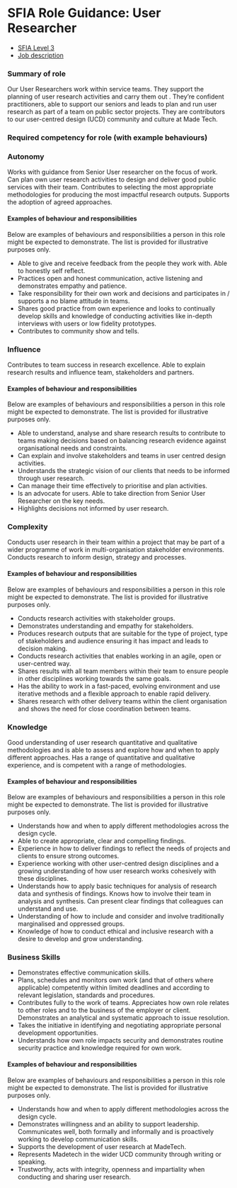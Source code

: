 # SFIA Role Guidance: User Researcher 

* [SFIA Level 3](https://sfia-online.org/en/legacy-sfia/sfia-7/responsibilities/level-3)
* [Job description](https://github.com/madetech/handbook/blob/main/roles/user_researcher.md)

### Summary of role
Our User Researchers work within service teams. They support the planning of user research activities and carry them out . They’re confident practitioners, able to support our seniors and leads to  plan and run user research as part of a team on public sector projects. They are contributors to our user-centred design (UCD) community and culture at Made Tech.

### Required competency for role (with example behaviours)
### Autonomy
Works with guidance from Senior User researcher on the focus of work.  Can plan own user research activities to  design and deliver good public services with their team. Contributes to selecting the most appropriate methodologies for  producing the most impactful research outputs.  Supports the adoption of agreed approaches.

#### Examples of behaviour and responsibilities
Below are examples of behaviours and responsibilities a person in this role might be expected to demonstrate. The list is provided for illustrative purposes only.
- Able to give and receive feedback from the people they work with. Able to honestly self reflect.
- Practices open and honest communication, active listening and demonstrates empathy and patience.
- Take responsibility for their own work and decisions and participates in / supports  a no blame attitude in teams.
- Shares good practice from own experience and looks to continually develop skills and knowledge of conducting activities like in-depth interviews with users or low fidelity prototypes.
- Contributes to  community show and tells.

### Influence 
Contributes to team success in research excellence.
Able to explain research results and influence team, stakeholders and partners.

#### Examples of behaviour and responsibilities
Below are examples of behaviours and responsibilities a person in this role might be expected to demonstrate. The list is provided for illustrative purposes only.
- Able to understand, analyse and share research results to contribute to teams making decisions based on balancing research evidence against organisational needs and constraints.
- Can explain and involve  stakeholders and teams in user centred design activities.
- Understands the strategic vision of our clients that needs to be informed through user research.
- Can  manage their time effectively to prioritise and plan activities. 
- Is an advocate for users. Able to take direction from Senior User Researcher on the key needs.
- Highlights decisions not informed by user research.

### Complexity
Conducts  user research in their team within a project that may be part of a wider programme of work in multi-organisation stakeholder environments. Conducts research to inform design, strategy and processes.  

#### Examples of behaviour and responsibilities
Below are examples of behaviours and responsibilities a person in this role might be expected to demonstrate. The list is provided for illustrative purposes only.
- Conducts research activities with stakeholder groups.
- Demonstrates understanding and empathy for stakeholders.
- Produces research outputs that are suitable for the type of project, type of stakeholders and audience ensuring it has impact and leads to decision making.
- Conducts research activities that enables working in an agile, open or user-centred way.
- Shares results with all team members  within their team to ensure people in other disciplines working towards the same goals.
- Has the ability to work in a fast-paced, evolving environment and use iterative methods and a flexible approach to enable rapid delivery.
- Shares research with other delivery teams within the client organisation and shows the need for close coordination between teams.

### Knowledge 
Good understanding  of user research quantitative and qualitative methodologies and is able to assess and explore how and when to apply different approaches. 
Has a range of quantitative and qualitative experience, and is competent with a range of methodologies.

#### Examples of behaviour and responsibilities
Below are examples of behaviours and responsibilities a person in this role might be expected to demonstrate. The list is provided for illustrative purposes only.
- Understands how and when to apply different methodologies across the design cycle.
- Able to create appropriate, clear and compelling findings. 
- Experience in how to deliver findings to reflect the needs of projects and clients to ensure strong outcomes.
- Experience working with other user-centred design disciplines and a growing  understanding of how user research works cohesively with these disciplines. 
- Understands how to apply basic techniques for analysis of research data and synthesis of findings. Knows how to involve their team in analysis and synthesis. Can present clear findings that colleagues can understand and use.
- Understanding of how to include and consider and involve traditionally marginalised and oppressed groups.
- Knowledge of how to conduct  ethical and inclusive research with a desire to develop and grow understanding.

### Business Skills

- Demonstrates effective communication skills.
- Plans, schedules and monitors own work (and that of others where applicable) competently within limited deadlines and according to relevant legislation, standards and procedures.
- Contributes fully to the work of teams. Appreciates how own role relates to other roles and to the business of the employer or client. Demonstrates an analytical and systematic approach to issue resolution.
- Takes the initiative in identifying and negotiating appropriate personal development opportunities.
- Understands how own role impacts security and demonstrates routine security practice and knowledge required for own work.

#### Examples of behaviour and responsibilities
Below are examples of behaviours and responsibilities a person in this role might be expected to demonstrate. The list is provided for illustrative purposes only.
- Understands how and when to apply different methodologies across the design cycle.
- Demonstrates willingness and an ability to support leadership. Communicates well, both formally and informally and is proactively working to develop communication skills.
- Supports the development of user research at MadeTech.
- Represents Madetech in the wider UCD community through writing or speaking. 
- Trustworthy, acts with integrity, openness and impartiality when conducting and sharing user research. 
